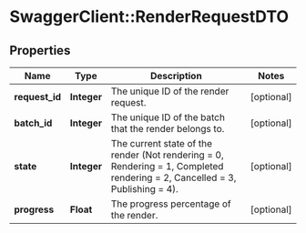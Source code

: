 # SwaggerClient::RenderRequestDTO

## Properties
Name | Type | Description | Notes
------------ | ------------- | ------------- | -------------
**request_id** | **Integer** | The unique ID of the render request. | [optional] 
**batch_id** | **Integer** | The unique ID of the batch that the render belongs to. | [optional] 
**state** | **Integer** | The current state of the render (Not rendering &#x3D; 0, Rendering &#x3D; 1, Completed rendering &#x3D; 2, Cancelled &#x3D; 3, Publishing &#x3D; 4). | [optional] 
**progress** | **Float** | The progress percentage of the render. | [optional] 


